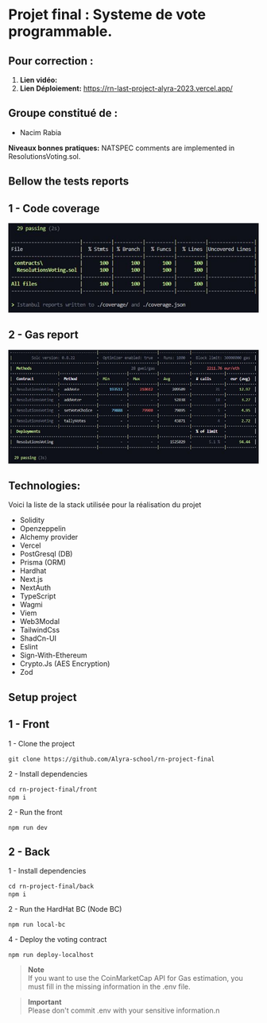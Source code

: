 # Projet final : Systeme de vote programmable.

## Pour correction :
1. **Lien vidéo:** 
2. **Lien Déploiement:** https://rn-last-project-alyra-2023.vercel.app/

## Groupe constitué de :
- Nacim Rabia

**Niveaux bonnes pratiques:**
NATSPEC comments are implemented in ResolutionsVoting.sol.

## Bellow the tests reports

## 1 - Code coverage
<img src="back/public/unit_tests_coverage.JPG"></img>

## 2 - Gas report
<img src="back/public/gas_estimation.JPG"></img>

## Technologies:
Voici la liste de la stack utilisée pour la réalisation du projet

- Solidity
- Openzeppelin
- Alchemy provider
- Vercel
- PostGresql (DB)
- Prisma (ORM)
- Hardhat
- Next.js
- NextAuth
- TypeScript
- Wagmi
- Viem
- Web3Modal
- TailwindCss
- ShadCn-UI
- Eslint
- Sign-With-Ethereum
- Crypto.Js (AES Encryption)
- Zod

## Setup project

## 1 - Front

  1 - Clone the project
  ```shell
  git clone https://github.com/Alyra-school/rn-project-final
  ```

  2 - Install dependencies
  ```shell
  cd rn-project-final/front
  npm i
  ```

  2 - Run the front
  ```shell
  npm run dev
  ```

## 2 - Back

  1 - Install dependencies
  ```shell
  cd rn-project-final/back
  npm i
  ```

  2 - Run the HardHat BC (Node BC)
  ```shell
  npm run local-bc
  ```

  4 - Deploy the voting contract
  ```shell
  npm run deploy-localhost
  ```

> **Note**  
> If you want to use the CoinMarketCap API for Gas estimation, you must fill in the missing information in the .env file.

> **Important**  
> Please don't commit .env with your sensitive information.n
